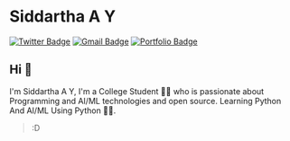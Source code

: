 # Siddartha A Y  
[![Twitter Badge](https://img.shields.io/badge/-@siddarthaay1-1ca0f1?style=flat-square&labelColor=1ca0f1&logo=twitter&logoColor=white&link=https://twitter.com/siddarthaay1)](https://twitter.com/siddarthaay1) 
[![Gmail Badge](https://img.shields.io/badge/-siddartha_ay@protonmail.com-c14438?style=flat-square&logo=Gmail&logoColor=white&link=mailto:siddartha_ay@protonmail.com)](mailto:siddartha_ay@protonmail.com)
[![Portfolio Badge](https://img.shields.io/badge/-SiddarthAA.github.io-orange?style=flat-square&logo=html5&logoColor=white&link=https://SiddarthAA.github.io)](https://github.com/SiddarthAA)

## Hi 👋
I'm Siddartha A Y, I'm a College Student 👨‍💻 who is passionate about Programming and AI/ML technologies and open source. Learning Python And AI/ML Using Python 🏄‍♂️. 

> :D
